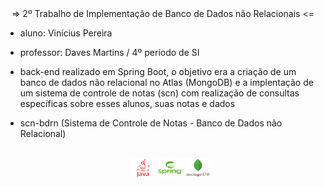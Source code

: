 <div align="center">
=> 2º Trabalho de Implementação de Banco de Dados não Relacionais <=
</div>
  
- aluno: Vinícius Pereira
- professor: Daves Martins / 4º período de SI
- back-end realizado em Spring Boot, o objetivo era a criação de um banco de dados não relacional no Atlas (MongoDB) e a implentação de um sistema de controle de notas (scn) com realização de consultas específicas sobre esses alunos, suas notas e dados

- scn-bdrn (Sistema de Controle de Notas - Banco de Dados não Relacional)

  <div style="display: inline_block; padding: 0 auto" align="center"><br>
  <img align="center" alt="Java" height="30" width="40" href="#" src="https://raw.githubusercontent.com/devicons/devicon/1119b9f84c0290e0f0b38982099a2bd027a48bf1/icons/java/java-plain-wordmark.svg">
  <img align="center" alt="Spring Boot" height="30" width="40" href="#" src="https://raw.githubusercontent.com/devicons/devicon/1119b9f84c0290e0f0b38982099a2bd027a48bf1/icons/spring/spring-original-wordmark.svg">
  <img align="center" alt="MongoDB" height="30" width="40" href="#" src="https://raw.githubusercontent.com/devicons/devicon/1119b9f84c0290e0f0b38982099a2bd027a48bf1/icons/mongodb/mongodb-original-wordmark.svg">
  
</div>


